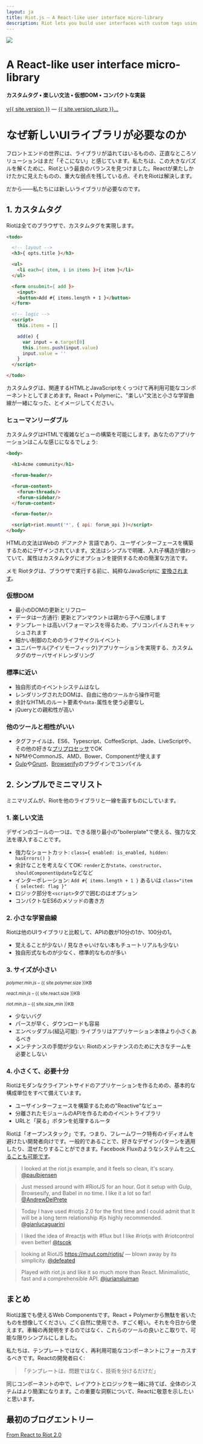 ```yaml
---
layout: ja
title: Riot.js — A React-like user interface micro-library
description: Riot lets you build user interfaces with custom tags using simple and enjoyable syntax. It uses a virtual DOM similar to React but faster. Riot is very tiny compared to industry standards. We think there is a clear need for another UI library.
---
```


<div id="hero">
  <img src="/img/logo/riot240x.png">
  <h1>A React-like user interface micro-library</h1>
  <h4>カスタムタグ • 楽しい文法 • 仮想DOM • コンパクトな実装</h4>

  <div id="version-slurp">
    <a href="/download/" class="tag blue">v{{ site.version }}</a> &mdash;
    <a href="/release-notes/">{{ site.version_slurp }}&hellip;</a>
  </div>

</div>


# なぜ新しいUIライブラリが必要なのか

フロントエンドの世界には、ライブラリが溢れてはいるものの、正直なところソリューションはまだ「そこにない」と感じています。私たちは、この大きなパズルを解くために、Riotという最良のバランスを見つけました。Reactが果たしかけたかに見えたものの、重大な弱点を残している点、それをRiotは解決します。

だから——私たちには新しいライブラリが必要なのです。

## 1. カスタムタグ

Riotは全てのブラウザで、カスタムタグを実現します。

``` html
<todo>

  <!-- layout -->
  <h3>{ opts.title }</h3>

  <ul>
    <li each={ item, i in items }>{ item }</li>
  </ul>

  <form onsubmit={ add }>
    <input>
    <button>Add #{ items.length + 1 }</button>
  </form>

  <!-- logic -->
  <script>
    this.items = []

    add(e) {
      var input = e.target[0]
      this.items.push(input.value)
      input.value = ''
    }
  </script>

</todo>
```
カスタムタグは、関連するHTMLとJavaScriptをくっつけて再利用可能なコンポーネントとしてまとめます。React + Polymerに、"楽しい"文法と小さな学習曲線が一緒になった、とイメージしてください。


### ヒューマンリーダブル

カスタムタグはHTMLで複雑なビューの構築を可能にします。あなたのアプリケーションはこんな感じになるでしょう:

``` html
<body>

  <h1>Acme community</h1>

  <forum-header/>

  <forum-content>
    <forum-threads/>
    <forum-sidebar/>
  </forum-content>

  <forum-footer/>

  <script>riot.mount('*', { api: forum_api })</script>
</body>
```

HTMLの文法はWebの *デファクト* 言語であり、ユーザインターフェースを構築するためにデザインされています。文法はシンプルで明確、入れ子構造が備わっていて、属性はカスタムタグにオプションを提供するための簡潔な方法です。

<span class="tag">メモ</span> Riotタグは、ブラウザで実行する前に、純粋なJavaScriptに [変換されます](/ja/guide/compiler/)。


### 仮想DOM
- 最小のDOMの更新とリフロー
- データは一方通行: 更新とアンマウントは親から子へ伝播します
- テンプレートは高いパフォーマンスを得るため、プリコンパイルされキャッシュされます
- 細かい制御のためのライフサイクルイベント
- ユニバーサル(アイソモーフィック)アプリケーションを実現する、カスタムタグのサーバサイドレンダリング


### 標準に近い
- 独自形式のイベントシステムはなし
- レンダリングされたDOMは、自由に他のツールから操作可能
- 余計なHTMLのルート要素や`data-`属性を使う必要なし
- jQueryとの親和性が高い


### 他のツールと相性がいい
- タグファイルは、ES6、Typescript、CoffeeScript、Jade、LiveScriptや、その他の好きな[プリプロセッサ](/ja/guide/compiler/#%E3%83%97%E3%83%AA%E3%83%97%E3%83%AD%E3%82%BB%E3%83%83%E3%82%B5)でOK
- NPMやCommonJS、AMD、Bower、Componentが使えます
- [Gulp](https://github.com/e-jigsaw/gulp-riot)や[Grunt](https://github.com/ariesjia/grunt-riot)、[Browserify](https://github.com/jhthorsen/riotify)のプラグインでコンパイル



## 2. シンプルでミニマリスト

ミニマリズムが、Riotを他のライブラリと一線を画すものにしています。


### 1. 楽しい文法

デザインのゴールの一つは、できる限り最小の"boilerplate"で使える、強力な文法を導入することです。

- 強力なショートカット: `class={ enabled: is_enabled, hidden: hasErrors() }`
- 余計なことを考えなくてOK: `render`とか`state`、`constructor`、`shouldComponentUpdate`などなど
- インターポレーション: `Add #{ items.length + 1 }` あるいは `class="item { selected: flag }"`
- ロジック部分を`<script>`タグで囲むのはオプション
- コンパクトなES6のメソッドの書き方


### 2. 小さな学習曲線

Riotは他のUIライブラリと比較して、APIの数が10分の1か、100分の1。

- 覚えることが少ない / 見なきゃいけない本もチュートリアルも少ない
- 独自形式なものが少なく、標準的なものが多い


### 3. サイズが小さい

<small><em>polymer.min.js</em> – {{ site.polymer.size }}KB</small>
<span class="bar red"></span>

<small><em>react.min.js</em> – {{ site.react.size }}KB</small>
<span class="bar red" style="width: {{ site.react.size | divided_by: site.polymer.size | times: 100 }}%"></span>

<small><em>riot.min.js</em> – {{ site.size_min }}KB</small>
<span class="bar blue" style="width: {{ site.size_min | divided_by: site.polymer.size | times: 100 }}%"></span>


- 少ないバグ
- パースが早く、ダウンロードも容易
- エンベッダブル(組込可能): ライブラリはアプリケーション本体より小さくあるべき
- メンテナンスの手間が少ない: Riotのメンテナンスのために大きなチームを必要としない


### 4. 小さくて、必要十分

Riotはモダンなクライアントサイドのアプリケーションを作るための、基本的な構成単位をすべて備えています。

- ユーザインターフェースを構築するための"Reactive"なビュー
- 分離されたモジュールのAPIを作るためのイベントライブラリ
- URLと「戻る」ボタンを処理するルータ

Riotは「オープンスタック」です。つまり、フレームワーク特有のイディオムを避けたい開発者向けです。一般的であることで、好きなデザインパターンを適用したり、混ぜたりすることができます。Facebook Fluxのようなシステムを[つくることも可能です](https://github.com/jimsparkman/RiotControl)。


> I looked at the riot.js example, and it feels so clean, it's scary. [@paulbjensen](https://twitter.com/paulbjensen/status/558378720403419137)

> Just messed around with #RiotJS for an hour. Got it setup with Gulp, Browsesify, and Babel in no time. I like it a lot so far! [@AndrewDelPrete](https://twitter.com/AndrewDelPrete/status/630976295011127296)

> Today I have used #riotjs 2.0 for the first time and I could admit that It will be a long term relationship #js highly recommended. [@gianlucaguarini](https://twitter.com/gianlucaguarini/status/559756081862574080)

> I liked the idea of #reactjs with #flux but I like #riotjs with #riotcontrol even better!
[@tscok](https://twitter.com/tscok/status/580509124598829056)

> looking at RiotJS https://muut.com/riotjs/ — blown away by its simplicity. [@defeated](https://twitter.com/defeated/status/559215403541757952)

> Played with riot.js and like it so much more than React. Minimalistic, fast and a comprehensible API. [@juriansluiman](https://twitter.com/juriansluiman/status/560399379035865088)


## まとめ

Riotは誰でも使えるWeb Componentsです。React + Polymerから無駄を省いたものを想像してください。ごく自然に使用でき、すごく軽い。それを今日から使えます。車輪の再発明をするのではなく、これらのツールの良いとこ取りで、可能な限りシンプルにしました。

私たちは、テンプレートではなく、再利用可能なコンポーネントにフォーカスするべきです。Reactの開発者曰く:

> 「テンプレートは、問題ではなく、技術を分けるだけだ」

同じコンポーネントの中で、レイアウトとロジックを一緒に持てば、全体のシステムはより簡潔になります。この重要な洞察について、Reactに敬意を示したいと思います。


## 最初のブログエントリー

[From React to Riot 2.0](https://muut.com/blog/technology/riot-2.0/)
